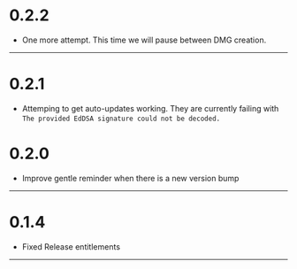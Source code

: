 # 0.2.2

- One more attempt. This time we will pause between DMG creation.

---

# 0.2.1

- Attemping to get auto-updates working. They are currently failing with `The provided EdDSA signature could not be decoded.`

# 0.2.0

- Improve gentle reminder when there is a new version bump

---

# 0.1.4

- Fixed Release entitlements

---

<!-- 
CHANGELOG FORMAT:
# [VERSION_NUMBER]

- Change 1
- Change 2
- ...

---

The three dashes (---) are used as a separator between versions.
Each version should be in the format "# X.Y.Z" with bullet points for changes.
The release_manager.sh script will use this format to extract release notes.
-->